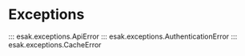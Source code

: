 # Exceptions

::: esak.exceptions.ApiError
::: esak.exceptions.AuthenticationError
::: esak.exceptions.CacheError
